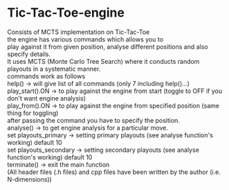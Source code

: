 # Tic-Tac-Toe-engine
Consists of MCTS implementation on Tic-Tac-Toe <br/>
the engine has various commands which allows you to <br/>
play against it from given position, analyse different positions and also specify details. <br/>
It uses MCTS (Monte Carlo Tree Search) where it conducts random playouts in a systematic manner. <br/>
commands work as follows <br/>
help()                 -> will give list of all commands (only 7 including help()...) <br/>
play_start().ON        -> to play against the engine from start (toggle to OFF if you don't want engine analysis) <br/>
play_from().ON         -> to play against the engine from specified position (same thing for toggling) <br/>
                          after passing the command you have to specify the position. <br/>
analyse()              -> to get engine analysis for a particular move. <br/>
set playouts_primary   -> setting primary playouts (see analyse function's working) default 10 <br/>
set playouts_secondary -> setting secondary playouts (see analyse function's working) default 10 <br/>
terminate()            -> exit the main function <br/>
(All header files (.h files) and cpp files have been written by the author (i.e. N-dimensions)) <br/>
